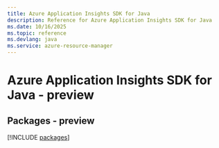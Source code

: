 ```yaml
---
title: Azure Application Insights SDK for Java
description: Reference for Azure Application Insights SDK for Java
ms.date: 10/16/2025
ms.topic: reference
ms.devlang: java
ms.service: azure-resource-manager
---
```

# Azure Application Insights SDK for Java - preview
## Packages - preview
[!INCLUDE [packages](application-insights-index.md)]